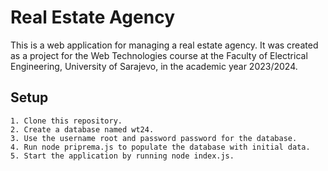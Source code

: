 
# Real Estate Agency


This is a web application for managing a real estate agency. It was created as a project for the Web Technologies course at the Faculty of Electrical Engineering, University of Sarajevo, in the academic year 2023/2024.

## Setup
    1. Clone this repository.
    2. Create a database named wt24.
    3. Use the username root and password password for the database.
    4. Run node priprema.js to populate the database with initial data.
    5. Start the application by running node index.js.

